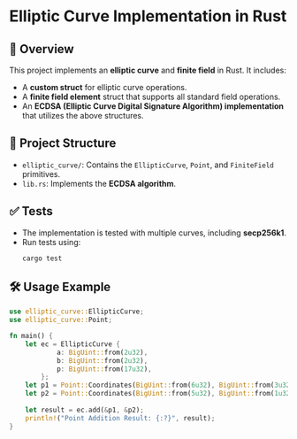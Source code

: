 # **Elliptic Curve Implementation in Rust**

## 📌 Overview
This project implements an **elliptic curve** and **finite field** in Rust. It includes:
- A **custom struct** for elliptic curve operations.
- A **finite field element** struct that supports all standard field operations.
- An **ECDSA (Elliptic Curve Digital Signature Algorithm) implementation** that utilizes the above structures.

## 📂 Project Structure
- `elliptic_curve/`: Contains the `EllipticCurve`, `Point`, and `FiniteField` primitives.
- `lib.rs`: Implements the **ECDSA algorithm**.

## ✅ Tests
- The implementation is tested with multiple curves, including **secp256k1**.
- Run tests using:
  ```sh
  cargo test
## 🛠 Usage Example
```rust
use elliptic_curve::EllipticCurve;
use elliptic_curve::Point;

fn main() {
    let ec = EllipticCurve {
            a: BigUint::from(2u32),
            b: BigUint::from(2u32),
            p: BigUint::from(17u32),
        };
    let p1 = Point::Coordinates(BigUint::from(6u32), BigUint::from(3u32));
    let p2 = Point::Coordinates(BigUint::from(5u32), BigUint::from(1u32));
    
    let result = ec.add(&p1, &p2);
    println!("Point Addition Result: {:?}", result);
}
```
